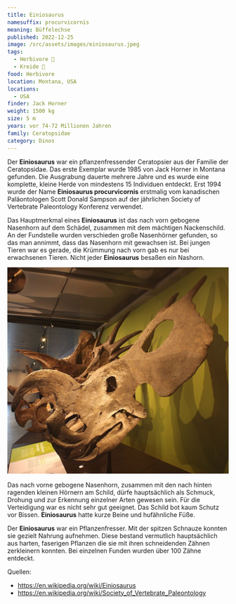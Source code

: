 ```yaml
---
title: Einiosaurus
namesuffix: procurvicornis
meaning: Büffelechse
published: 2022-12-25
image: /src/assets/images/einiosaurus.jpeg
tags:
  - Herbivore 🌿
  - Kreide 🦴
food: Herbivore
location: Montana, USA
locations:
  - USA
finder: Jack Horner
weight: 1500 kg
size: 5 m
years: vor 74-72 Millionen Jahren
family: Ceratopsidae
category: Dinos
---
```

Der **Einiosaurus** war ein pflanzenfressender Ceratopsier aus der Familie der Ceratopsidae. Das erste Exemplar wurde 1985 von Jack Horner in Montana gefunden. Die Ausgrabung dauerte mehrere Jahre und es wurde eine komplette, kleine Herde von mindestens 15 Individuen entdeckt. Erst 1994 wurde der Name **Einiosaurus procurvicornis** erstmalig vom kanadischen Paläontologen Scott Donald Sampson auf der jährlichen Society of Vertebrate Paleontology Konferenz verwendet.

Das Hauptmerkmal eines **Einiosaurus** ist das nach vorn gebogene Nasenhorn auf dem Schädel, zusammen mit dem mächtigen Nackenschild. An der Fundstelle wurden verschieden große Nasenhörner gefunden, so das man annimmt, dass das Nasenhorn mit gewachsen ist. Bei jungen Tieren war es gerade, die Krümmung nach vorn gab es nur bei erwachsenen Tieren. Nicht jeder **Einiosaurus** besaßen ein Nashorn.

![Einiosaurus Schädel](/src/assets/images/einiosaurus_lacm.jpeg)

Das nach vorne gebogene Nasenhorn, zusammen mit den nach hinten ragenden kleinen Hörnern am Schild, dürfe hauptsächlich als Schmuck, Drohung und zur Erkennung einzelner Arten gewesen sein. Für die Verteidigung war es nicht sehr gut geeignet. Das Schild bot kaum Schutz vor Bissen. **Einiosaurus** hatte kurze Beine und hufähnliche Füße.

Der **Einiosaurus** war ein Pflanzenfresser. Mit der spitzen Schnauze konnten sie gezielt Nahrung aufnehmen. Diese bestand vermutlich hauptsächlich aus harten, faserigen Pflanzen die sie mit ihren schneidenden Zähnen zerkleinern konnten. Bei einzelnen Funden wurden über 100 Zähne entdeckt.

Q﻿uellen:

* <https://en.wikipedia.org/wiki/Einiosaurus>
* <https://en.wikipedia.org/wiki/Society_of_Vertebrate_Paleontology>
